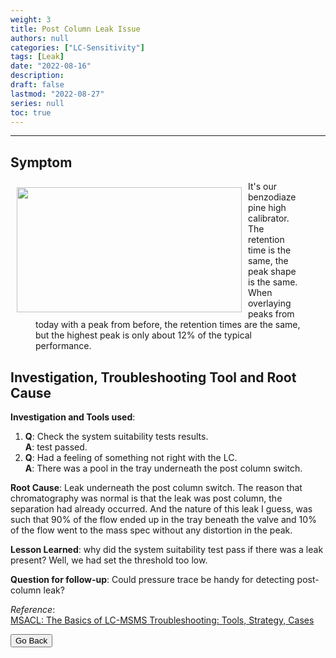 ```yaml
---
weight: 3
title: Post Column Leak Issue
authors: null
categories: ["LC-Sensitivity"]
tags: [Leak]
date: "2022-08-16"
description:  
draft: false
lastmod: "2022-08-27"
series: null
toc: true
---
```




<!--more-->
---

## Symptom
<div class = "row">
<img width ="360" height= "200" src = "/docs/images/Screenshot 2022-08-24 071956.png" style ="float: left" HSPACE="10" VSPACE="10"/>  
<figure>It's our benzodiazepine high calibrator.  The retention time is the same, the peak shape is the same.  When overlaying peaks from today with a peak from before, the retention times are the same, but the highest peak is only about 12% of the typical performance.</figure> 
</div>

## Investigation, Troubleshooting Tool and Root Cause

<b>Investigation and Tools used</b>:   
1) <b>Q</b>: Check the system suitability tests results.  
<b>A</b>: test passed.  
2) <b>Q</b>: Had a feeling of something not right with the LC.  
<b>A</b>: There was a pool in the tray underneath the post column switch.

<b>Root Cause</b>: Leak underneath the post column switch.  The reason that chromatography was normal is that the leak was post column, the separation had already occurred. And the nature of this leak I guess, was such that 90% of the flow ended up in the tray beneath the valve and 10% of the flow went to the mass spec without any distortion in the peak. 

<b>Lesson Learned</b>: why did the system suitability test pass if there was a leak present? Well, we had set the threshold too low.  

<b>Question for follow-up</b>: Could pressure trace be handy for detecting post-column leak?



*Reference*:  
[MSACL: The Basics of LC-MSMS Troubleshooting: Tools, Strategy, Cases](https://www.msacl.org/index.php?header=Learning_Center&tab=Video_Library&subtab=Search_Video_Library)  

<button class="button" onclick="history.back()">Go Back</button>